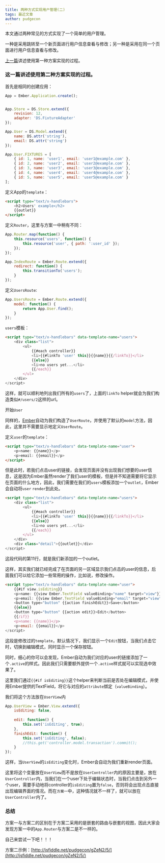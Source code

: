 ```yaml
---
title: 两种方式实现用户管理(二)
tags: 最近文章
author: pudgecon
---
```


本文通过两种常见的方式实现了一个简单的用户管理。

一种是采用跳转至一个新页面进行用户信息查看与修改；另一种是采用在同一个页面进行用户信息查看与修改。

[上一篇](http://emberjs.cn/blog/2013/04/25/two-different-ways-for-users-management-1.html)讲述使用第一种方案实现的过程。

### 这一篇讲述使用第二种方案实现的过程。

首先是相同的创建应用：

```javascript
App = Ember.Application.create();


App.Store = DS.Store.extend({
    revision: 12,
    adapter: 'DS.FixtureAdapter'
});

App.User = DS.Model.extend({
    name: DS.attr('string'),
    email: DS.attr('string')
});

App.User.FIXTURES = [
    { id: 1, name: 'user1', email: 'user1@example.com' },
    { id: 2, name: 'user2', email: 'user2@example.com' },
    { id: 3, name: 'user3', email: 'user3@example.com' },
    { id: 4, name: 'user4', email: 'user4@example.com' },
    { id: 5, name: 'user5', email: 'user5@example.com' }
];
```

定义App的`template`：

```html
<script type="text/x-handlebars">    
    <h2>Users' example</h2>
    {{outlet}}
</script>
```

定义`Router`，这里与方案一中稍有不同：

```javascript
App.Router.map(function() {
    this.resource('users', function() {
        this.resource('user', { path: ':user_id' });
    });
});

App.IndexRoute = Ember.Route.extend({
    redirect: function() {
        this.transitionTo('users');
    }
});
```

定义`UsersRoute`:

```javascript
App.UsersRoute = Ember.Route.extend({
    model: function() {
        return App.User.find();
    }
});
```

`users`模板：

```html
<script type="text/x-handlebars" data-template-name="users">
    <div class="list">
        <ul>
            {{#each controller}}
            <li>{{#linkTo 'user' this}}{{name}}{{/linkTo}}</li>
            {{else}}
            <li>no users yet...</li>
            {{/each}}
        </ul>
    </div>
</script>
```

这样，就可以顺利地列出我们所有的`users`了，上面的`linkTo` helper就会为我们构造类似`#/users/2`这样的url。

开始`User`

同样的，[Ember](http://www.emberjs.com)自动为我们构造了`UserRoute`，并使用了默认的`model`方法，因此，这里并不需要显示地定义`UserRoute`。

定义`user`的`template`：

```html
<script type="text/x-handlebars" data-template-name="user">
    <p>name: {{name}}</p>
    <p>email: {{email}}</p>
</script>
```

但是此时，若我们点击user的链接，会发现页面并没有出现我们想要的user信息，这是因为Ember虽然render了我们user的模板，但是并不知道需要将它显示在页面的什么地方，因此，我们需要在我们的`users`模板添加一个`outlet`，Ember会自动将`user` `render`到此处。

```html
<script type="text/x-handlebars" data-template-name="users">
    <div class="list">
        <ul>
            {{#each controller}}
            <li>{{#linkTo 'user' this}}{{name}}{{/linkTo}}</li>
            {{else}}
            <li>no users yet...</li>
            {{/each}}
        </ul>
    </div>
    <div class="detail">{{outlet}}</div>
</script>
```
这段代码的第11行，就是我们新添加的一个outlet。

这样，其实我们就已经完成了在页面的另一区域显示我们点击的user的信息，后面我们可以给它添加一些常用的操作，比如说，修改操作。

```html
<script type="text/x-handlebars" data-template-name="user">
    {{#if view.isEditing}}
    <p>name: {{view Ember.TextField valueBinding="name" target="view"}}</p>
    <p>email: {{view Ember.TextField valueBinding="email" target="view"}}</p>
    <button type="button" {{action finishEdit}}>Save</button>
    {{else}}
    <button type="button" {{action edit}}>Edit</button>
    {{/if}}
    <p>name: {{name}}</p>
    <p>email: {{email}}</p>
</script>
```

这段是修改过的`template`，默认情况下，我们显示一个`Edit`按钮，当我们点击它时，切换到编辑模式，同时显示一个保存按钮。

同时，细心的你可以会发现，Ember自动为我们对应的user的链接添加了一个`.active`的样式。因此我们只需要额外提供一个`.active`样式就可以实现选中效果了。

这里我们通过`{{#if
isEditing}}`这个helper来判断当前是否处在编辑模式，并使用Ember提供的TextField，将它与对应的`attribute`绑定（`valueBinding`）。

我们将这个方法放在`UserView`内

```javascript
App.UserView = Ember.View.extend({
    isEditing: false,
    
    edit: function() {
        this.set('isEditing', true);
    },
    finishEdit: function() {
        this.set('isEditing', false);
        //this.get('controller.model.transaction').commit();
    }
});
```

这样，当`UserView`的`isEditing`变化时，Ember会自动为我们重新render页面。

这里将这个变量放在`UserView`而不是放在`UserController`内的原因主要是，放在`UserController`内，当我们在一个user下处于编辑状态时，当我们点击到另外一个user，需要手动地将controller的`isEditing`置为`false`，否则将会出现点击直接出现编辑界面的情况。而在`方案一`中，这种情况就不一样了，就可以放在`UserController`内了。

### 总结

方案一与方案二的区别在于方案二采用的是嵌套的路由与嵌套的视图，因此大家会发现方案一中的`App.Router`与方案二是不一样的。


自己来尝试一下吧！！！

方案二示例：[http://jsfiddle.net/pudgecon/gZeN2/5/](http://jsfiddle.net/pudgecon/gZeN2/5/)

